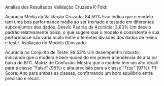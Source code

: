 Análise dos Resultados
Validação Cruzada K-Fold:

Acurácia Média da Validação Cruzada: 84.50%
Isso indica que o modelo tem uma boa performance média ao ser treinado e testado em diferentes subconjuntos dos dados.
Desvio Padrão da Acurácia: 3.63%
Um desvio padrão relativamente baixo, o que sugere que o modelo é consistente e sua performance não varia muito entre diferentes divisões dos dados de treino e teste.
Avaliação do Modelo Otimizado:

Acurácia no Conjunto de Teste: 89.53%
Um desempenho robusto, indicando que o modelo é bem-sucedido em prever a tendência de alta ou baixa do BTC.
Matriz de Confusão: Mostra que o modelo tem um alto recall para a classe "False" (98%) e alta precisão para a classe "True" (97%).
F1-Score: Alto para ambas as classes, confirmando um bom equilíbrio entre precisão e recall.
